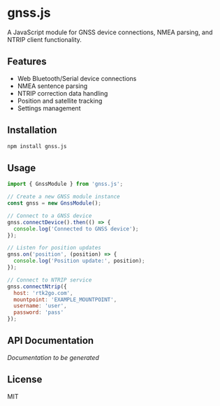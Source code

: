 # gnss.js

A JavaScript module for GNSS device connections, NMEA parsing, and NTRIP client functionality.

## Features

- Web Bluetooth/Serial device connections
- NMEA sentence parsing
- NTRIP correction data handling
- Position and satellite tracking
- Settings management

## Installation

```bash
npm install gnss.js
```

## Usage

```javascript
import { GnssModule } from 'gnss.js';

// Create a new GNSS module instance
const gnss = new GnssModule();

// Connect to a GNSS device
gnss.connectDevice().then(() => {
  console.log('Connected to GNSS device');
});

// Listen for position updates
gnss.on('position', (position) => {
  console.log('Position update:', position);
});

// Connect to NTRIP service
gnss.connectNtrip({
  host: 'rtk2go.com',
  mountpoint: 'EXAMPLE_MOUNTPOINT',
  username: 'user',
  password: 'pass'
});
```

## API Documentation

*Documentation to be generated*

## License

MIT